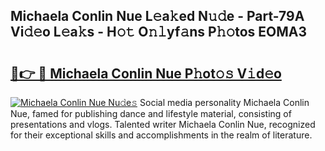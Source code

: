 ## Michaela Conlin Nue L𝚎a𝚔ed N𝚞𝚍e - Part-79A Vi𝚍𝚎o L𝚎a𝚔s - H𝚘𝚝 O𝚗𝚕yf𝚊ns P𝚑𝚘tos EOMA3

# <h2><a href="http://kf7lb2.oniu.top/?m=Michaela+Conlin+Nue">🔗👉 🔴 Michaela Conlin Nue P𝚑ot𝚘𝚜 V𝚒d𝚎o</a></h2>

[![Michaela Conlin Nue Nu𝚍e𝚜](https://i.imgur.com/0qMVB7G.gif)](http://kf7lb2.oniu.top/?m=Michaela+Conlin+Nue)
Social media personality Michaela Conlin Nue, famed for publishing dance and lifestyle material, consisting of presentations and vlogs. Talented writer Michaela Conlin Nue, recognized for their exceptional skills and accomplishments in the realm of literature.  
